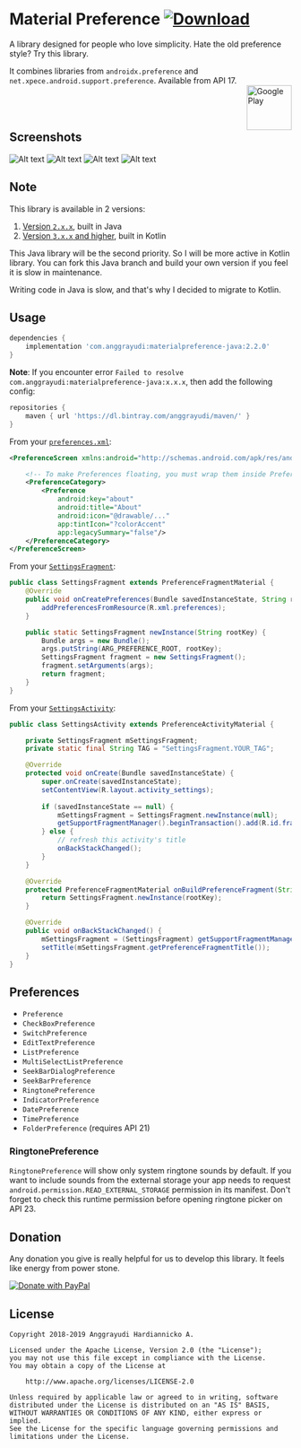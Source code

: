 # Material Preference [ ![Download](https://api.bintray.com/packages/anggrayudi/maven/materialpreference-java/images/download.svg)](https://bintray.com/anggrayudi/maven/materialpreference-java/_latestVersion)
A library designed for people who love simplicity. Hate the old preference style? Try this library.

It combines libraries from `androidx.preference` and `net.xpece.android.support.preference`.
Available from API 17.
<br><a href="https://play.google.com/store/apps/details?id=com.anggrayudi.materialpreference.sample" target="_blank"><img alt="Google Play" height="80" src="https://play.google.com/intl/en_US/badges/images/generic/en_badge_web_generic.png" align="right"/></a><br><br><br>

## Screenshots

![Alt text](art/1-generic.png?raw=true "Material Preference")
![Alt text](art/2-generic.png?raw=true "Material Preference")
![Alt text](art/3-generic.png?raw=true "DatePreference")
![Alt text](art/4-generic.png?raw=true "ListPreference")

## Note

This library is available in 2 versions:
1. [Version `2.x.x`](https://github.com/anggrayudi/MaterialPreference/tree/java), built in Java
2. [Version `3.x.x` and higher](https://github.com/anggrayudi/MaterialPreference), built in Kotlin

This Java library will be the second priority. So I will be more active in Kotlin library. You can fork this Java branch and build your own version if you feel it is slow in maintenance.

Writing code in Java is slow, and that's why I decided to migrate to Kotlin.

## Usage

```gradle
dependencies {
    implementation 'com.anggrayudi:materialpreference-java:2.2.0'
}
```

**Note**: If you encounter error `Failed to resolve com.anggrayudi:materialpreference-java:x.x.x`, then add the following config:

```gradle
repositories {
    maven { url 'https://dl.bintray.com/anggrayudi/maven/' }
}
```

From your [`preferences.xml`](https://github.com/anggrayudi/MaterialPreference/blob/java/sample/src/main/res/xml/preferences.xml):

```xml
<PreferenceScreen xmlns:android="http://schemas.android.com/apk/res/android">

    <!-- To make Preferences floating, you must wrap them inside PreferenceCategory -->
    <PreferenceCategory>
        <Preference
            android:key="about"
            android:title="About"
            android:icon="@drawable/..."
            app:tintIcon="?colorAccent"
            app:legacySummary="false"/>
    </PreferenceCategory>
</PreferenceScreen>
```

From your [`SettingsFragment`](https://github.com/anggrayudi/MaterialPreference/blob/java/sample/src/main/java/com/anggrayudi/materialpreference/sample/SettingsFragment.java):

```java
public class SettingsFragment extends PreferenceFragmentMaterial {
    @Override
    public void onCreatePreferences(Bundle savedInstanceState, String rootKey) {
        addPreferencesFromResource(R.xml.preferences); 
    }

    public static SettingsFragment newInstance(String rootKey) {
        Bundle args = new Bundle();
        args.putString(ARG_PREFERENCE_ROOT, rootKey);
        SettingsFragment fragment = new SettingsFragment();
        fragment.setArguments(args);
        return fragment; 
    }
}
```

From your [`SettingsActivity`](https://github.com/anggrayudi/MaterialPreference/blob/java/sample/src/main/java/com/anggrayudi/materialpreference/sample/SettingsActivity.java):

```java
public class SettingsActivity extends PreferenceActivityMaterial {

    private SettingsFragment mSettingsFragment;
    private static final String TAG = "SettingsFragment.YOUR_TAG";

    @Override
    protected void onCreate(Bundle savedInstanceState) {
        super.onCreate(savedInstanceState);
        setContentView(R.layout.activity_settings);
        
        if (savedInstanceState == null) {
            mSettingsFragment = SettingsFragment.newInstance(null);
            getSupportFragmentManager().beginTransaction().add(R.id.fragment_container, mSettingsFragment, TAG).commit();
        } else {
            // refresh this activity's title
            onBackStackChanged();
        }
    }

    @Override
    protected PreferenceFragmentMaterial onBuildPreferenceFragment(String rootKey) {
        return SettingsFragment.newInstance(rootKey);
    }

    @Override
    public void onBackStackChanged() {
        mSettingsFragment = (SettingsFragment) getSupportFragmentManager().findFragmentByTag(TAG);
        setTitle(mSettingsFragment.getPreferenceFragmentTitle());
    }
}
```

## Preferences

- `Preference`
- `CheckBoxPreference`
- `SwitchPreference`
- `EditTextPreference`
- `ListPreference`
- `MultiSelectListPreference`
- `SeekBarDialogPreference`
- `SeekBarPreference`
- `RingtonePreference`
- `IndicatorPreference`
- `DatePreference`
- `TimePreference`
- `FolderPreference` (requires API 21)

### RingtonePreference

`RingtonePreference` will show only system ringtone sounds by default.
If you want to include sounds from the external storage your app needs to request
`android.permission.READ_EXTERNAL_STORAGE` permission in its manifest.
Don't forget to check this runtime permission before opening ringtone picker on API 23.

## Donation
Any donation you give is really helpful for us to develop this library. It feels like energy from power stone.

<a href="https://www.paypal.com/cgi-bin/webscr?cmd=_s-xclick&hosted_button_id=TGPGSY66LKUMN&source=url" target="_blank"><img alt="Donate with PayPal" src="https://www.paypalobjects.com/en_US/i/btn/btn_donateCC_LG.gif" border="0"/></a>

## License

    Copyright 2018-2019 Anggrayudi Hardiannicko A.
 
    Licensed under the Apache License, Version 2.0 (the "License");
    you may not use this file except in compliance with the License.
    You may obtain a copy of the License at
 
        http://www.apache.org/licenses/LICENSE-2.0
 
    Unless required by applicable law or agreed to in writing, software
    distributed under the License is distributed on an "AS IS" BASIS,
    WITHOUT WARRANTIES OR CONDITIONS OF ANY KIND, either express or implied.
    See the License for the specific language governing permissions and
    limitations under the License.
